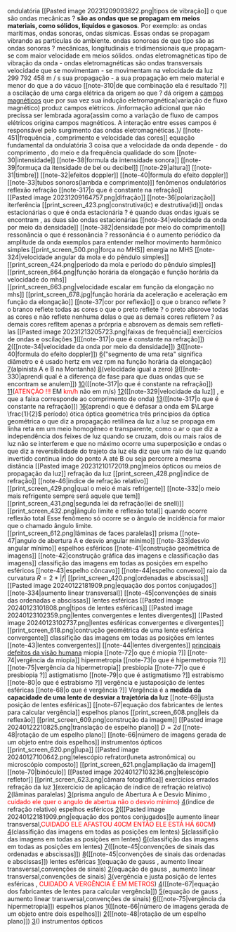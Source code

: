 
ondulatória
	[[Pasted image 20231209093822.png|tipos de vibração]]
	o que são ondas mecânicas ?
		**são as ondas que se propagam em meios materiais, como sólidos, líquidos e gasosos**. Por exemplo: as ondas marítimas, ondas sonoras, ondas sísmicas. Essas ondas se propagam vibrando as partículas do ambiente.
	ondas sonoroas
		de que tipo são as ondas sonoras ?
			mecânicas, longitudinais e tridimensionais que propagam-se com maior velocidade em meios sólidos.
	ondas eletromagnéticas
		tipo de vibração da onda
			- ondas eletromagnéticas são ondas transversais
		velocidade que se movimentam
			- se movimentam na velocidade da luz 299 792 458 m / s
		sua propagação
			- a sua propagação em meio material e menor do que a do vácuo
		[[note-310|de que combinação ela é resultado ?]]
		a oscilação de uma carga elétrica da origem ao que ?
			dá origem a [campos magnéticos](https://mundoeducacao.uol.com.br/fisica/campo-magnetico.htm) que por sua vez sua indução eletromagnética(variação de fluxo magnético) produz campos elétricos. 
			 /informação adicional que não precissa ser lembrada agora{assim como a variação de fluxo de campos elétricos origina campos magnéticos. A interação entre esses campos é responsável pelo surgimento das ondas eletromagnéticas.}/
		[[note-451|frequência , comprimento e velocidade das cores]]
	equação fundamental da ondulatória
	3 coisa que a velocidade da onda depende
		- do comprimento , do meio e da frequência
	qualidade do som
		[[note-30|intensidade]]
			[[note-38|formula da intensidade sonora]]
			[[note-39|formuça da itensidade de bel ou decibel]]
		[[note-29|altura]]
		[[note-31|timbre]]
	[[note-32|efeitos doppler]]
		[[note-40|formula do efeito doppler]]
	[[note-33|tubos sonoros(lambda e comprimento)]]
	fenômenos ondulatórios
		reflexão
		refração
			[[note-317|o que é constante na refração]]		     
		[[Pasted image 20231209164757.png|difração]]
		[[note-36|polarização]]
		iterferência
			[[print_screen_423.png|construtiva(ic) e destrutiva(id)]]
		ondas estacionárias
			o que é onda estacionária ?
				é quando duas ondas iguais se encontram , as duas são ondas estacionárias
			[[note-34|velocidade da onda por meio da densidade]]
			[[note-382|densidade por meio do comprimento]]
		ressonância
			o que é ressonância ?
				 ressonância é o aumento periódico da amplitude da onda
				 exemplos para entender melhor
	movimento harmônico simples
		[[print_screen_500.png|força no MHS]]
        energia no MHS
        [[note-324|velocidade angular da mola e do pêndulo simples]]
		[[print_screen_424.png|periodo da mola e periodo do pêndulo simples]]
		[[print_screen_664.png|função horária da elongação e função horária da velocidade do mhs]]    
		[[print_screen_663.png|velocidade escalar em função da elongação no mhs]]
		[[print_screen_678.jpg|função horária da aceleração e aceleração em função da elongação]]
	[[note-37|cor por reflexão]]
		o que o branco reflete ?
			   o branco reflete todas as cores
		o que o preto reflete ?
				o preto absrove todas as cores e não reflete nenhuma delas
		o que as demais cores refletem ?
			as demais cores refltem apenas a prórpria e absrovem as demais sem refleti-las
	[[Pasted image 20231213205723.png|faixas de frequência]]
	exercícios de ondas e oscilações
		[1](https://www.qconcursos.com/questoes-militares/questoes/19938215-45)([[note-317|o que é constante na refração]])
		[2](https://www.qconcursos.com/questoes-militares/questoes/a77d6ece-6b)([[note-34|velocidade da onda por meio da densidade]])
		[3](https://www.qconcursos.com/questoes-militares/questoes/b1ea10fb-01)([[note-40|formula do efeito doppler]])
		[6](https://www.qconcursos.com/questoes-militares/questoes/8d3a9329-f3)("segmento de uma reta" significa diâmetro e é usado hertz em vez rpm na função horária da elongação)
		[7](https://www.qconcursos.com/questoes-militares/questoes/d720efb7-4b)(alpinista A e B na Montanha)
		[8](https://www.qconcursos.com/questoes-militares/questoes/d6d6c2f8-4b)(velocidade igual a zero)
		[9](https://www.qconcursos.com/questoes-militares/questoes/b0ab850d-d0)([[note-330|aprendi qual é a diferença de fase para que duas ondas que se encontram se anulem]])
		[10](https://www.qconcursos.com/questoes-militares/questoes/5b3a2687-16)([[note-317|o que é constante na refração]])
		[11](https://www.qconcursos.com/questoes-militares/questoes/a7a2706e-6b)(<span style="color:#ff0000">ATENÇÃO !!!</span> EM <span style="color:#ff0000">km/h</span> não em m/s)
		[12](https://www.qconcursos.com/questoes-militares/questoes/d75ef328-49)([[note-329|velocidade da luz]] , e que a faixa corresponde ao comprimento de onda)
		[13](https://www.qconcursos.com/questoes-militares/questoes/19b041c3-45)([[note-317|o que é constante na refração]])
		[16](https://www.qconcursos.com/questoes-militares/questoes/f54af8f0-a0)(aprendi o que é defasar a onda em $\Large \frac{1}{2}$ período)
ótica
	óptica geométrica
		três principios da óptica geométrica
			o que diz  a propagação retilínea da luz
				 a luz se propaga em linha reta em um meio homogêneo e transparente, como o ar 
			o que diz a independência dos feixes de luz
				 quando se cruzam, dois ou mais raios de luz não se interferem e que no máximo ocorre uma superposição e ondas
			o que diz a reversibilidade do trajeto da luz
				ela diz que um raio de luz quando invertido continua indo do ponto A até B ou seja percorre a mesma distância
		[[Pasted image 20231210172019.png|meios ópticos ou meios de propagação da luz]]
	refração da luz
		[[print_screen_428.png|indice de refração]]
		[[note-46|indice de refração relativo]]
		[[print_screen_429.png|qual o meio é mais refrigente]]
			 [[note-332|o meio mais refrigente sempre será aquele que tem]]
		[[print_screen_431.png|segunda lei da refração(lei de snell)]]
		[[print_screen_432.png|ângulo limite e reflexão total]]
			quando ocorre reflexão total
				 Esse fenômeno só ocorre se o ângulo de incidência for maior que o chamado ângulo limite.	 	 
		[[print_screen_612.png|lâminas de faces paralelas]]
		prisma
			[[note-47|angulo de abertura A e desvio angular mínimo]]
			[[note-333|desvio angular mínimo]]
	espelhos esféricos
		[[note-41|construção geométrica de imagens]]
		[[note-42|construção gráfica das imagens e classificação das imagens]]
		classifição das imagens em todas as posições em espelho esféricos
			[[note-43|espelho côncavo]]
			[[note-44|espelho convexo]]
		raio da curvatura
			$R=2*|f|$
		[[print_screen_420.png|ordenadas e abscissas]]
		[[Pasted image 20240122181909.png|equação dos pontos conjugados]]
		[[note-334|aumento linear transversal]]
		[[note-45|convenções de sinais das ordenadas e abscissas]]
	lentes esféricas
		[[Pasted image 20240123101808.png|tipos de lentes esféricas]]
		[[Pasted image 20240123102359.png|lentes convergentes e lentes divergentes]]
		[[Pasted image 20240123102737.png|lentes esféricas convergentes e divergentes]]		
		[[print_screen_618.png|contrução geométrica de uma lente esférica convergente]]
		classifição das imagens em todas as posições em lentes
			[[note-43|lentes convergentes]]
			[[note-44|lentes divergentes]]
		[principais defeitos da visão humana](https://www.infoescola.com/optica/anomalias-da-visao/)
				miopia
					[[note-72|o que é miopia ?]]
					[[note-74|vergência da miopia]]
				hipermetropia
					[[note-73|o que é hipermetropia ?]]
					[[note-75|vergência da hipermetropia]]
				presbiopia
					[[note-77|o que é presbiopia ?]]
				astigmatismo
					[[note-79|o que é astigmatismo ?]]
				estrabismo
					[[note-80|o que é estrabismo ?]]
		vergência e justaposição de lentes esféricas
			[[note-68|o que é vergência ?]]
				Vergência é a **medida da capacidade de uma lente de desviar a trajetória da luz**
			[[note-69|justa posição de lentes esféricas]]
			[[note-67|equação dos fabricantes de lentes para calcular vergência]]
	espelhos planos
		[[print_screen_608.png|leis da reflexão]]
		[[print_screen_609.png|construção da imagem]]
		[[Pasted image 20240122210825.png|translação de espelho plano]]
			$D=2d$
	    [[note-48|rotação de um espelho plano]]
		[[note-66|número de imagens gerada de um objeto entre dois espelhos]]
	instrumentos ópticos
		[[print_screen_620.png|lupa]]
		[[Pasted image 20240127100642.png|telescópio refrator(luneta astronômica) ou microscópio composto]]
		[[print_screen_621.png|ampliação da imagem]]
		[[note-70|binóculo]]
		[[Pasted image 20240127103236.png|telescópio refletor]]
		[[print_screen_623.png|câmara fotográfica]]
	exercicios errados 
		refração da luz
			 [1](https://www.qconcursos.com/questoes-militares/questoes/a79bf388-6b)(exercício de aplicação de indice de refração relativo)
			 [2](https://www.qconcursos.com/questoes-militares/questoes/464932f5-49)(lâminas paralelas)
			 [3](https://www.qconcursos.com/questoes-militares/questoes/67bd5226-86)(prisma angulo de Abertura A e Desvio Mínimo , <span style="color:#ff0000">cuidado ele quer o angulo de abertua não o desvio mínimo</span>)
			 [4](https://www.qconcursos.com/questoes-militares/questoes/fdac0247-f8)(indice de refração relativo)
		espelhos esféricos
			 [2](https://www.qconcursos.com/questoes-militares/questoes/b200bff0-01)([[Pasted image 20240122181909.png|equação dos pontos conjugados]]e aumento linear transversal,<span style="color:#ff0000">CUIDADO ELE AFASTOU 40CM ENTÃO ELE ESTÁ HÁ 60CM</span>)
			 [4](https://www.qconcursos.com/questoes-militares/questoes/8d1008f3-f3)(classifição das imagens em todas as posições em lentes)
			 [5](https://www.qconcursos.com/questoes-militares/questoes/21195fa9-4d)(classifição das imagens em todas as posições em lentes)
			 [6](https://www.qconcursos.com/questoes-militares/questoes/588cc633-ad)(classifição das imagens em todas as posições em lentes)
			 [7](https://www.qconcursos.com/questoes-militares/questoes/dfc47b82-55)([[note-45|convenções de sinais das ordenadas e abscissas]])
			 [8](https://www.qconcursos.com/questoes-militares/questoes/e7e73317-4d)([[note-45|convenções de sinais das ordenadas e abscissas]])
		lentes esféricas
			[1](https://www.qconcursos.com/questoes-militares/questoes/463d0095-49)(equação de gauss , aumento linear transversal,convenções de sinais)
			[2](https://www.qconcursos.com/questoes-militares/questoes/78fe711f-bf)(equação de gauss , aumento linear transversal,convenções de sinais)
			[3](https://www.qconcursos.com/questoes-militares/questoes/d7a607c9-49)(vergência e justa posição de lentes esféricas , <span style="color:#ff0000">CUIDADO A VERGÊNCIA É EM METROS</span>)
			[4](https://www.qconcursos.com/questoes-militares/questoes/d798e137-49)([[note-67|equação dos fabricantes de lentes para calcular vergência]])
			[5](https://www.qconcursos.com/questoes-militares/questoes/b94c35e8-3d)(equação de gauss , aumento linear transversal,convenções de sinais)
			[6](https://www.qconcursos.com/questoes-militares/questoes/4db919ad-42)([[note-75|vergência da hipermetropia]])
		espelhos planos
			[1](https://www.qconcursos.com/questoes-militares/questoes/79017296-bf)([[note-66|número de imagens gerada de um objeto entre dois espelhos]])
			[2](https://www.qconcursos.com/questoes-militares/questoes/9d59824f-50)([[note-48|rotação de um espelho plano]])
			[3](https://www.qconcursos.com/questoes-militares/questoes/763aebc5-55)()
		instrumentos ópticos

 